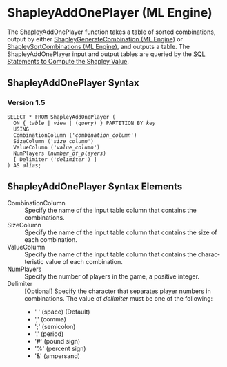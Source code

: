 <html><head></head><body><div class="nested0" aria-labelledby="ariaid-title1" topicindex="1" topicid="ihm1507069875331" id="ihm1507069875331"><h1 class="title topictitle1" id="ariaid-title1">ShapleyAddOnePlayer (ML Engine)</h1><div class="body conbody">
<p class="p">The ShapleyAddOnePlayer function takes a table of sorted combinations, output by either <a href="rem1558448554625.md#ixr1510338180588">ShapleyGenerateCombination (ML Engine)</a> or <a href="vrt1558448640648.md#jtk1507069294341">ShapleySortCombinations (ML Engine)</a>, and outputs a table. The ShapleyAddOnePlayer input and output tables are queried by the <a href="mao1507070359696.md">SQL Statements to Compute the Shapley Value</a>.</p></div><div class="topic reference nested1" aria-labelledby="ariaid-title2" topicindex="2" topicid="dgy1507069934741" xml:lang="en-us" lang="en-us" id="dgy1507069934741">
<h2 class="title topictitle2" id="ariaid-title2">ShapleyAddOnePlayer Syntax</h2><div class="body refbody"><div class="section" id="dgy1507069934741__section_N1000E_N1000C_N10001">
<h3 class="title sectiontitle">Version <span>1.5</span></h3><pre class="pre codeblock" xml:space="preserve"><code>SELECT * FROM ShapleyAddOnePlayer (
  <span>ON { <var class="keyword varname">table</var> | <var class="keyword varname">view</var> | (<var class="keyword varname">query</var>) }</span> PARTITION BY <var class="keyword varname">key</var>
  USING
  CombinationColumn ('<var class="keyword varname">combination_column</var>')
  SizeColumn ('<var class="keyword varname">size_column</var>')
  ValueColumn ('<var class="keyword varname">value_column</var>')
  NumPlayers (<var class="keyword varname">number_of_players</var>)
  [ Delimiter ('<var class="keyword varname">delimiter</var>') ]
) AS <var class="keyword varname">alias</var>;</code></pre></div></div></div><div class="topic reference nested1" aria-labelledby="ariaid-title3" topicindex="3" topicid="vme1507070009738" xml:lang="en-us" lang="en-us" id="vme1507070009738">
<h2 class="title topictitle2" id="ariaid-title3">ShapleyAddOnePlayer Syntax Elements</h2><div class="body refbody"><div class="section" id="vme1507070009738__section_N10011_N1000E_N10001"><dl class="dl parml"><dt class="dt pt dlterm">CombinationColumn</dt><dd class="dd pd">Specify the name of the input table column that contains the combinations.</dd><dt class="dt pt dlterm">SizeColumn</dt><dd class="dd pd">Specify the name of the input table column that contains the size of each combination.</dd><dt class="dt pt dlterm">ValueColumn</dt><dd class="dd pd">Specify the name of the input table column that contains the characteristic value of each combination.</dd><dt class="dt pt dlterm">NumPlayers</dt><dd class="dd pd">Specify the number of players in the game, a positive integer.</dd><dt class="dt pt dlterm">Delimiter</dt><dd class="dd pd">[Optional] Specify the character that separates player numbers in combinations. The value of <var class="keyword varname">delimiter</var> must be one of the following:
<ul class="ul" id="vme1507070009738__ul_ug4_p55_4x">
<li class="li">' ' (space) (Default)</li>
<li class="li">',' (comma)</li>
<li class="li">';' (semicolon)</li>
<li class="li">'.' (period)</li>
<li class="li">'#' (pound sign)</li>
<li class="li">'%' (percent sign)</li>
<li class="li">'&amp;' (ampersand)</li></ul></dd></dl></div></div></div></div></body></html>
